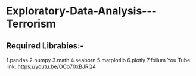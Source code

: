 # Exploratory-Data-Analysis---Terrorism
## Required Librabies:-
1.pandas
2.numpy
3.math
4.seaborn
5.matplotlib
6.plotly
7.folium
You Tube link:
https://youtu.be/OCo70xBJRQ4
